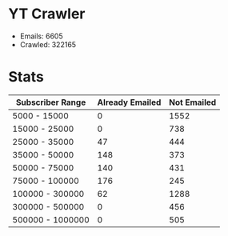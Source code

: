 # YT Crawler
- Emails: 6605
- Crawled: 322165

# Stats
| Subscriber Range  | Already Emailed | Not Emailed |
|-------|-------|-------|
| 5000 - 15000 | 0 | 1552 |
| 15000 - 25000 | 0 | 738 |
| 25000 - 35000 | 47 | 444 |
| 35000 - 50000 | 148 | 373 |
| 50000 - 75000 | 140 | 431 |
| 75000 - 100000 | 176 | 245 |
| 100000 - 300000 | 62 | 1288 |
| 300000 - 500000 | 0 | 456 |
| 500000 - 1000000 | 0 | 505 |
